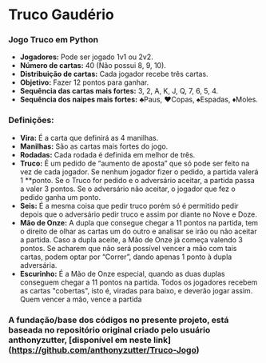 # Truco Gaudério

 ### Jogo Truco em Python

- **Jogadores:** Pode ser jogado 1v1 ou 2v2.
- **Número de cartas:** 40 (Não possui 8, 9, 10).
- **Distribuição de cartas:** Cada jogador recebe três cartas.
- **Objetivo:** Fazer 12 pontos para ganhar.
- **Sequência das cartas mais fortes:** 3, 2, A, K, J, Q, 7, 6, 5, 4.
- **Sequência dos naipes mais fortes:** ♣Paus, ♥Copas, ♠Espadas, ♦Moles.

 ### Definições:

- **Vira:** É a carta que definirá as 4 manilhas.
- **Manilhas:** São as cartas mais fortes do jogo.
- **Rodadas:** Cada rodada é definida em melhor de três.
- **Truco:** É um pedido de “aumento de aposta” que só pode ser feito na vez de cada jogador. Se nenhum jogador fizer o pedido, a partida valerá 1 **ponto. Se o Truco for pedido e o adversário aceitar, a partida passa a valer 3 pontos. Se o adversário não aceitar, o jogador que fez o pedido ganha um ponto.
- **Seis:** É a mesma coisa que pedir truco porém só é permitido pedir depois que o adversário pedir truco e assim por diante no Nove e Doze.
- **Mão de Onze:** A dupla que consegue chegar a 11 pontos na partida, tem o direito de olhar as cartas um do outro e analisar se irão ou não aceitar a partida. Caso a dupla aceite, a Mão de Onze já começa valendo 3 pontos. Se acharem que não será possível vencer a mão com tais cartas, podem optar por “Correr”, dando apenas 1 ponto à dupla adversária.
- **Escurinho:** É a Mão de Onze especial, quando as duas duplas conseguem chegar a 11 pontos na partida. Todos os jogadores recebem as cartas "cobertas", isto é, viradas para baixo, e deverão jogar assim. Quem vencer a mão, vence a partida


### A fundação/base dos códigos no presente projeto, está baseada no repositório original criado pelo usuário anthonyzutter, [disponível em neste link] (https://github.com/anthonyzutter/Truco-Jogo)
